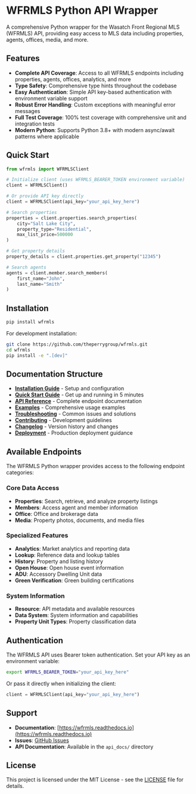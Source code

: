 # WFRMLS Python API Wrapper

A comprehensive Python wrapper for the Wasatch Front Regional MLS (WFRMLS) API, providing easy access to MLS data including properties, agents, offices, media, and more.

## Features

- **Complete API Coverage**: Access to all WFRMLS endpoints including properties, agents, offices, analytics, and more
- **Type Safety**: Comprehensive type hints throughout the codebase
- **Easy Authentication**: Simple API key-based authentication with environment variable support
- **Robust Error Handling**: Custom exceptions with meaningful error messages
- **Full Test Coverage**: 100% test coverage with comprehensive unit and integration tests
- **Modern Python**: Supports Python 3.8+ with modern async/await patterns where applicable

## Quick Start

```python
from wfrmls import WFRMLSClient

# Initialize client (uses WFRMLS_BEARER_TOKEN environment variable)
client = WFRMLSClient()

# Or provide API key directly
client = WFRMLSClient(api_key="your_api_key_here")

# Search properties
properties = client.properties.search_properties(
    city="Salt Lake City",
    property_type="Residential",
    max_list_price=500000
)

# Get property details
property_details = client.properties.get_property("12345")

# Search agents
agents = client.member.search_members(
    first_name="John",
    last_name="Smith"
)
```

## Installation

```bash
pip install wfrmls
```

For development installation:

```bash
git clone https://github.com/theperrygroup/wfrmls.git
cd wfrmls
pip install -e ".[dev]"
```

## Documentation Structure

- **[Installation Guide](installation.md)** - Setup and configuration
- **[Quick Start Guide](quickstart.md)** - Get up and running in 5 minutes
- **[API Reference](api-reference.md)** - Complete endpoint documentation
- **[Examples](examples.md)** - Comprehensive usage examples
- **[Troubleshooting](troubleshooting.md)** - Common issues and solutions
- **[Contributing](contributing.md)** - Development guidelines
- **[Changelog](changelog.md)** - Version history and changes
- **[Deployment](deployment.md)** - Production deployment guidance

## Available Endpoints

The WFRMLS Python wrapper provides access to the following endpoint categories:

### Core Data Access
- **Properties**: Search, retrieve, and analyze property listings
- **Members**: Access agent and member information
- **Office**: Office and brokerage data
- **Media**: Property photos, documents, and media files

### Specialized Features
- **Analytics**: Market analytics and reporting data
- **Lookup**: Reference data and lookup tables  
- **History**: Property and listing history
- **Open House**: Open house event information
- **ADU**: Accessory Dwelling Unit data
- **Green Verification**: Green building certifications

### System Information
- **Resource**: API metadata and available resources
- **Data System**: System information and capabilities
- **Property Unit Types**: Property classification data

## Authentication

The WFRMLS API uses Bearer token authentication. Set your API key as an environment variable:

```bash
export WFRMLS_BEARER_TOKEN="your_api_key_here"
```

Or pass it directly when initializing the client:

```python
client = WFRMLSClient(api_key="your_api_key_here")
```

## Support

- **Documentation**: [https://wfrmls.readthedocs.io](https://wfrmls.readthedocs.io)
- **Issues**: [GitHub Issues](https://github.com/theperrygroup/wfrmls/issues)
- **API Documentation**: Available in the `api_docs/` directory

## License

This project is licensed under the MIT License - see the [LICENSE](../LICENSE) file for details. 